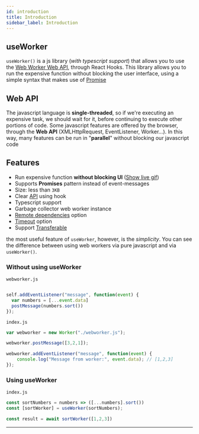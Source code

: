 ```yaml
---
id: introduction
title: Introduction
sidebar_label: Introduction
---
```


## useWorker

`useWorker()` is a js library (_with typescript support_) that allows you to use the [Web Worker Web API](https://developer.mozilla.org/en-US/docs/Web/API/Web_Workers_API/Using_web_workers), through React Hooks.
This library allows you to run the expensive function without blocking the user interface, using a simple syntax that makes use of [Promise](https://developer.mozilla.org/it/docs/Web/JavaScript/Reference/Global_Objects/Promise)

## Web API

The javascript language is **single-threaded**, so if we're executing an expensive task, we should wait for it, before continuing to execute other portions of code.
Some javascript features are offered by the browser, through the **Web API** (XMLHttpRequest, EventListener, Worker...).
In this way, many features can be run in "**parallel**" without blocking our javascript code

## Features

- Run expensive function **without blocking UI** ([Show live gif](https://github.com/alewin/useWorker/issues/2))
- Supports **Promises** pattern instead of event-messages
- Size: less than `3KB`
- Clear [API](https://useworker.js.org/docs/api-useworker#options-api) using hook
- Typescript support
- Garbage collector web worker instance
- [Remote dependencies](https://useworker.js.org/docs/api-useworker#options-api) option
- [Timeout](https://useworker.js.org/docs/api-useworker#options-api) option
- Support [Transferable](https://useworker.js.org/docs/api-useworker#options-api)

the most useful feature of `useWorker`, however, is the *simplicity*. You can see the difference between using web workers via pure javascript and via `useWorker()`.

### Without using useWorker

`webworker.js`

```javascript

self.addEventListener("message", function(event) {
  var numbers = [...event.data]
  postMessage(numbers.sort())
});
```

`index.js`

```javascript
var webworker = new Worker("./webworker.js");

webworker.postMessage([3,2,1]);

webworker.addEventListener("message", function(event) {
    console.log("Message from worker:", event.data); // [1,2,3]
});
```

### Using useWorker

`index.js`

```javascript
const sortNumbers = numbers => ([...numbers].sort())
const [sortWorker] = useWorker(sortNumbers);

const result = await sortWorker([1,2,3])
```

---
